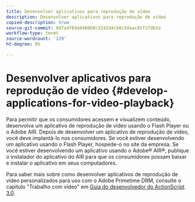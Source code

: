 ```yaml
---
title: Desenvolver aplicativos para reprodução de vídeo
description: Desenvolver aplicativos para reprodução de vídeo
copied-description: true
source-git-commit: 8d7a4f69a6400b0c3242d4cb0c5daac81f27db3a
workflow-type: tm+mt
source-wordcount: '129'
ht-degree: 0%

---
```



# Desenvolver aplicativos para reprodução de vídeo {#develop-applications-for-video-playback}

Para permitir que os consumidores acessem e visualizem conteúdo, desenvolva um aplicativo de reprodução de vídeo usando o Flash Player ou o Adobe AIR. Depois de desenvolver um aplicativo de reprodução de vídeo, você deve implantá-lo nos consumidores. Se você estiver desenvolvendo um aplicativo usando o Flash Player, hospede-o no site da empresa. Se você estiver desenvolvendo um aplicativo usando o Adobe® AIR®, publique o instalador do aplicativo do AIR para que os consumidores possam baixar e instalar o aplicativo em seus computadores.

Para saber mais sobre como desenvolver aplicativos de reprodução de vídeo personalizados para uso com o Adobe Primetime DRM, consulte o capítulo &quot;Trabalho com vídeo&quot; em [Guia do desenvolvedor do ActionScript 3.0](https://help.adobe.com/en_US/as3/dev/WS9936fa0d5984e93b3f4f38ec1272a447844-8000.html).
